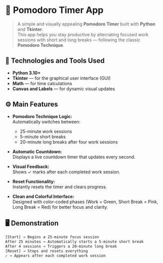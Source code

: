 # 🍅 Pomodoro Timer App

> A simple and visually appealing **Pomodoro Timer** built with **Python** and **Tkinter**.  
> This app helps you stay productive by alternating focused work sessions with short and long breaks — following the classic **Pomodoro Technique**.

## 🧩 Technologies and Tools Used

- **Python 3.10+**
- **Tkinter** — for the graphical user interface (GUI)
- **Math** — for time calculations
- **Canvas and Labels** — for dynamic visual updates

## ⚙️ Main Features

- **Pomodoro Technique Logic:**  
  Automatically switches between:
  - 25-minute work sessions  
  - 5-minute short breaks  
  - 20-minute long breaks after four work sessions  

- **Automatic Countdown:**  
  Displays a live countdown timer that updates every second.  

- **Visual Feedback:**  
  Shows ✓ marks after each completed work session.  

- **Reset Functionality:**  
  Instantly resets the timer and clears progress.  

- **Clean and Colorful Interface:**  
  Designed with color-coded phases (Work = Green, Short Break = Pink, Long Break = Red) for better focus and clarity.

## 🖥️ Demonstration

```bash
[Start] → Begins a 25-minute focus session  
After 25 minutes → Automatically starts a 5-minute short break  
After 4 sessions → Triggers a 20-minute long break  
[Reset] → Stops and resets everything  
✓ → Appears after each completed work session
